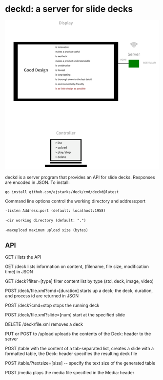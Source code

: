 # deckd: a server for slide decks

![deckd](deckd.png)

deckd is a server program that provides an API for slide decks. Responses are encoded in JSON.
To install:

	go install github.com/ajstarks/deck/cmd/deckd@latest

Command line options control the working directory and address:port

	-listen Address:port (default: localhost:1958)

	-dir working directory (default: ".")

	-maxupload maximum upload size (bytes)

## API

GET / lists the API

GET /deck lists information on content, (filename, file size, modification time) in JSON

GET /deck?filter=[type] filter content list by type (std, deck, image, video)

POST /deck/file.xml?cmd=[duration]  starts up a deck; the deck, duration, and process id are returned in JSON

POST /deck?cmd=stop stops the running deck

POST /deck/file.xml?slide=[num] start at the specified slide

DELETE /deck/file.xml  removes a deck

PUT or POST to /upload  uploads the contents of the Deck: header to the server

POST /table with the content of a tab-separated list, creates a slide with a formatted table, the Deck: header specifies the resulting deck file

POST /table/?textsize=[size] -- specify the text size of the generated table

POST /media plays the media file specified in the Media: header
